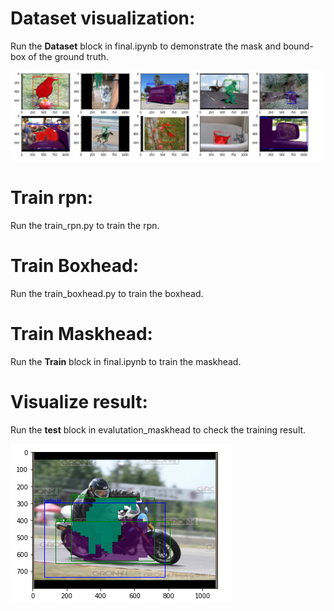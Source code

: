 # Dataset visualization:

Run the **Dataset** block in final.ipynb to demonstrate the mask and bound-box of the ground truth. 

![image-20211211180120379](.\result\gt_dataset)



# Train rpn:

Run the train_rpn.py to train the rpn.



# Train Boxhead:

Run the train_boxhead.py to train the boxhead.



# Train Maskhead:

Run the **Train** block in final.ipynb to train the maskhead.



# Visualize result:

Run the **test** block in evalutation_maskhead to check the training result.

![image-20211211180459195](.\result\result)